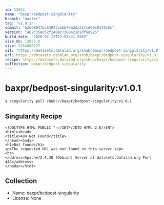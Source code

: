 ```yaml
---
id: 11843
name: "baxpr/bedpost-singularity"
branch: "master"
tag: "v1.0.1"
commit: "b2d68947bc83047cebb7ea3da21fce66c017026c"
version: "462c35e052f248ac7388421d1df6a925"
build_date: "2020-02-12T22:53:41.596Z"
size_mb: 12855.0
size: 5264900127
sif: "https://datasets.datalad.org/shub/baxpr/bedpost-singularity/v1.0.1/2020-02-12-b2d68947-462c35e0/462c35e052f248ac7388421d1df6a925.sif"
url: https://datasets.datalad.org/shub/baxpr/bedpost-singularity/v1.0.1/2020-02-12-b2d68947-462c35e0/
recipe: https://datasets.datalad.org/shub/baxpr/bedpost-singularity/v1.0.1/2020-02-12-b2d68947-462c35e0/Singularity
collection: baxpr/bedpost-singularity
---
```


# baxpr/bedpost-singularity:v1.0.1

```bash
$ singularity pull shub://baxpr/bedpost-singularity:v1.0.1
```

## Singularity Recipe

```singularity
<!DOCTYPE HTML PUBLIC "-//IETF//DTD HTML 2.0//EN">
<html><head>
<title>404 Not Found</title>
</head><body>
<h1>Not Found</h1>
<p>The requested URL was not found on this server.</p>
<hr>
<address>Apache/2.4.38 (Debian) Server at datasets.datalad.org Port 443</address>
</body></html>
```

## Collection

 - Name: [baxpr/bedpost-singularity](https://github.com/baxpr/bedpost-singularity)
 - License: None

